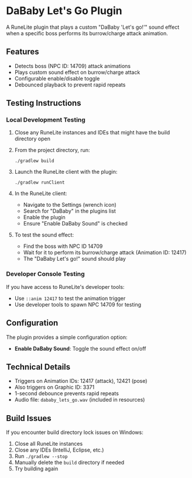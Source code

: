 # DaBaby Let's Go Plugin

A RuneLite plugin that plays a custom "DaBaby 'Let's go!'" sound effect when a specific boss performs its burrow/charge attack animation.

## Features

- Detects boss (NPC ID: 14709) attack animations
- Plays custom sound effect on burrow/charge attack
- Configurable enable/disable toggle
- Debounced playback to prevent rapid repeats

## Testing Instructions

### Local Development Testing

1. Close any RuneLite instances and IDEs that might have the build directory open

2. From the project directory, run:
   ```
   ./gradlew build
   ```

3. Launch the RuneLite client with the plugin:
   ```
   ./gradlew runClient
   ```

4. In the RuneLite client:
   - Navigate to the Settings (wrench icon)
   - Search for "DaBaby" in the plugins list
   - Enable the plugin
   - Ensure "Enable DaBaby Sound" is checked

5. To test the sound effect:
   - Find the boss with NPC ID 14709
   - Wait for it to perform its burrow/charge attack (Animation ID: 12417)
   - The "DaBaby Let's go!" sound should play

### Developer Console Testing

If you have access to RuneLite's developer tools:
- Use `::anim 12417` to test the animation trigger
- Use developer tools to spawn NPC 14709 for testing

## Configuration

The plugin provides a simple configuration option:
- **Enable DaBaby Sound**: Toggle the sound effect on/off

## Technical Details

- Triggers on Animation IDs: 12417 (attack), 12421 (pose)
- Also triggers on Graphic ID: 3371
- 1-second debounce prevents rapid repeats
- Audio file: `dababy_lets_go.wav` (included in resources)

## Build Issues

If you encounter build directory lock issues on Windows:
1. Close all RuneLite instances
2. Close any IDEs (IntelliJ, Eclipse, etc.)
3. Run `./gradlew --stop`
4. Manually delete the `build` directory if needed
5. Try building again